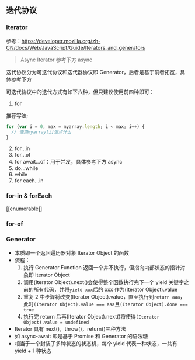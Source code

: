 ## 迭代协议

### Iterator

参考：https://developer.mozilla.org/zh-CN/docs/Web/JavaScript/Guide/Iterators_and_generators

> Async Iterator 参考下方 async

迭代协议分为可迭代协议和迭代器协议即 Generator，后者是基于前者拓宽，具体参考下方

可迭代协议中的迭代方式有如下六种，但只建议使用前四种即可：

1. for

推荐写法:

```js
for (var i = 0, max = myarray.length; i < max; i++) {
  // 使用myarray[i]做点什么
}
```

2. for...in
3. for...of
4. for await...of：用于并发，具体参考下方 async
5. do...while
6. while
7. for each...in

### for-in & forEach

[[enumerable]]

### for-of

### Generator

- 本质即一个返回遍历器对象 Iterator Object 的函数
- 流程：
  1. 执行 Generator Function 返回一个并不执行，但指向内部状态的指针对象即 Iterator Object
  2. 调用(Iterator Object).next()会使得整个函数执行完下一个 yield 关键字之前的所有代码，并将`yield xxx`后的 xxx 作为(Iterator Object).value
  3. 重复 2 中步骤将改变(Iterator Object).value，直至执行到`return aaa`，此时`(Iterator Object).value === aaa`且`(Iterator Object).done === true`
  4. 执行完 return 后再(Iterator Object).next()将使得`(Iterator Object).value = undefined`
- Iterator 具有 next()，throw()，return()三种方法
- 如 async-await 即是基于 Promise 和 Generator 的语法糖
- 相当于一个封装了多种状态的状态机，每个 yield 代表一种状态，一共有 yield + 1 种状态
